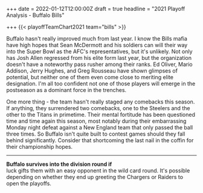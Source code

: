 +++
date = 2022-01-12T12:00:00Z
draft = true
headline = "2021 Playoff Analysis - Buffalo Bills"

+++
{{< playoffTeamChart2021 team="bills" >}}

Buffalo hasn't really improved much from last year. I know the Bills mafia have high hopes that Sean McDermott and his soldiers can will their way into the Super Bowl as the AFC's representatives, but it's unlikely. Not only has Josh Allen regressed from his elite form last year, but the organization doesn't have a noteworthy pass rusher among their ranks. Ed Oliver, Mario Addison, Jerry Hughes, and Greg Rousseau have shown glimpses of potential, but neither one of them even come close to meriting elite designation. I'm all too confident not one of those players will emerge in the postseason as a dominant force in the trenches.

One more thing - the team hasn't really staged any comebacks this season. If anything, they surrendered two comebacks, one to the Steelers and the other to the Titans in primetime. Their mental fortitude has been questioned time and time again this season, most notably during their embarrassing Monday night defeat against a New England team that only passed the ball three times. So Buffalo isn't quite built to contest games should they fall behind significantly. Consider that shortcoming the last nail in the coffin for their championship hopes.

***

**Buffalo survives into the division round if**  
luck gifts them with an easy opponent in the wild card round. It's possible depending on whether they end up greeting the Chargers or Raiders to open the playoffs.